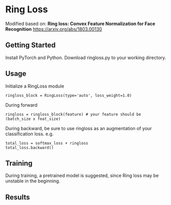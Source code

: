 # Ring Loss
Modified based on:
**Ring loss: Convex Feature Normalization for Face Recognition**
https://arxiv.org/abs/1803.00130

## Getting Started
Install PyTorch and Python.
Download ringloss.py to your working directory. 

## Usage
Initialize a RingLoss module
```
ringloss_block = RingLoss(type='auto', loss_weight=1.0)
```
During forward
```
ringloss = ringloss_block(feature) # your feature should be (batch_size x feat_size)
```
During backward, be sure to use ringloss as an augmentation of your classification loss. e.g.
```
total_loss = softmax_loss + ringloss
total_loss.backward()
```

## Training
During training, a pretrained model is suggested, since Ring loss may be unstable in the beginning. 

## Results
